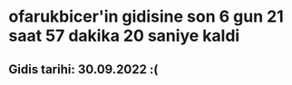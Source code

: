 # ofarukbicer'in gidisine son 6 gun 21 saat 57 dakika 20 saniye kaldi

## Gidis tarihi: 30.09.2022 :(